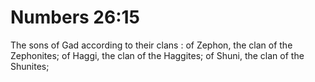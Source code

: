 # Numbers 26:15

The sons of Gad according to their clans : of Zephon, the clan of the Zephonites; of Haggi, the clan of the Haggites; of Shuni, the clan of the Shunites;
